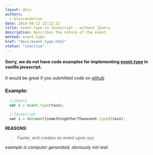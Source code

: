 ```yaml
---
layout: docs
authors:
  - blairanderson
date: 2014-08-12 22:22:22
title: event.type in Javascript - without jQuery
description: Describes the nature of the event.
method: event.type
href: "docs/event.type.html"
status: "inactive"
---
```


#### Sorry, we do not have code examples for implementing [event.type](http://api.jquery.com/event.type/) in vanilla javascript.

It would be great if you submitted code on [github](https://github.com/blairanderson/without-jquery/blob/master/docs/event.type.md)

### Example:

```javascript
  //jQuery
  var i = event.type(taco);

  //Javascript
  var i = document[somethingOtherThanevent.type](taco);

```

**REASONS:**
> Faster, and creates an event upon xyz

*example is computer generated, obviously not real.*
